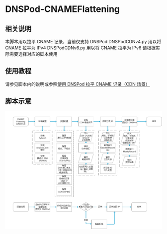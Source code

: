 # DNSPod-CNAMEFlattening
## 相关说明
本脚本用以拉平 CNAME 记录，当前仅支持 DNSPod
DNSPodCDNv4.py 用以将 CNAME 拉平为 IPv4
DNSPodCDNv6.py 用以将 CNAME 拉平为 IPv6
请根据实际需要选择对应的脚本使用
## 使用教程
请参见脚本内的说明或参照[使用 DNSPod 拉平 CNAME 记录（CDN 场景）](https://r2wind.cn/articles/20230108.html)
## 脚本示意
![流程图](https://github.com/KincaidYang/CNAMEFlattening/blob/main/img/DNSPodFlattening.png)
